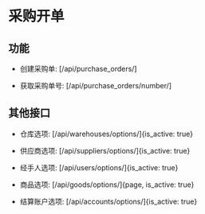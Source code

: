 # 采购开单


## 功能

- 创建采购单:
[/api/purchase_orders/]

- 获取采购单号:
[/api/purchase_orders/number/]


## 其他接口

- 仓库选项:
[/api/warehouses/options/]{is_active: true}

- 供应商选项:
[/api/suppliers/options/]{is_active: true}

- 经手人选项:
[/api/users/options/]{is_active: true}

- 商品选项:
[/api/goods/options/]{page, is_active: true}

- 结算账户选项:
[/api/accounts/options/]{is_active: true}
